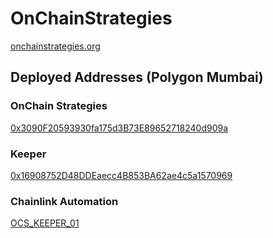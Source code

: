 # OnChainStrategies
[onchainstrategies.org](https://onchainstrategies.org/)

## Deployed Addresses (Polygon Mumbai)

### OnChain Strategies
[0x3090F20593930fa175d3B73E89652718240d909a](https://mumbai.polygonscan.com/address/0x3090f20593930fa175d3b73e89652718240d909a)

### Keeper
[0x16908752D48DDEaecc4B853BA62ae4c5a1570969](https://mumbai.polygonscan.com/address/0x16908752d48ddeaecc4b853ba62ae4c5a1570969)

### Chainlink Automation
[OCS_KEEPER_01](https://automation.chain.link/mumbai/87706532713932233369452176760269058190421233528301645500241785053259067008362)
